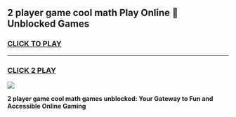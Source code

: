 
## 2 player game cool math Play Online 👋 Unblocked Games
<h3>
<a href="https://news.freeplayer.one?title=2_player_game_cool_math&ref=17CMG">CLICK TO PLAY</a></h3>
<hr>

<h3>
<a href="https://news.freeplayer.one?title=2_player_game_cool_math&ref=17CMG">CLICK 2 PLAY</a>
  
</h3>

<a href="https://news.freeplayer.one?title=2_player_game_cool_math&ref=17CMG/"><img src="https://clearcache.store/games.png"></a>


**2 player game cool math games unblocked: Your Gateway to Fun and Accessible Online Gaming**
